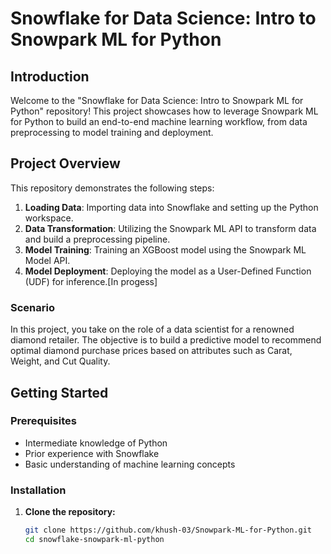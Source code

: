 # Snowflake for Data Science: Intro to Snowpark ML for Python

## Introduction

Welcome to the "Snowflake for Data Science: Intro to Snowpark ML for Python" repository! This project showcases how to leverage Snowpark ML for Python to build an end-to-end machine learning workflow, from data preprocessing to model training and deployment.

## Project Overview

This repository demonstrates the following steps:

1. **Loading Data**: Importing data into Snowflake and setting up the Python workspace.
2. **Data Transformation**: Utilizing the Snowpark ML API to transform data and build a preprocessing pipeline.
3. **Model Training**: Training an XGBoost model using the Snowpark ML Model API.
4. **Model Deployment**: Deploying the model as a User-Defined Function (UDF) for inference.[In progess]

### Scenario

In this project, you take on the role of a data scientist for a renowned diamond retailer. The objective is to build a predictive model to recommend optimal diamond purchase prices based on attributes such as Carat, Weight, and Cut Quality.

## Getting Started

### Prerequisites

- Intermediate knowledge of Python
- Prior experience with Snowflake
- Basic understanding of machine learning concepts

### Installation

1. **Clone the repository:**

   ```sh
   git clone https://github.com/khush-03/Snowpark-ML-for-Python.git
   cd snowflake-snowpark-ml-python
